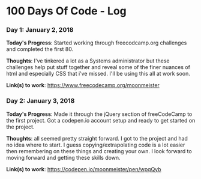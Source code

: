 # 100 Days Of Code - Log

### Day 1: January 2, 2018

**Today's Progress**: Started working through freecodcamp.org challenges and completed the first 80.

**Thoughts**: I've tinkered a lot as a Systems administrator but these challenges help put stuff together and reveal some of the finer nuances of html and especially CSS that i've missed. I'll be using this all at work soon.

**Link(s) to work**: https://www.freecodecamp.org/moonmeister

### Day 2: January 3, 2018

**Today's Progress**: Made it through the jQuery section of freeCodeCamp to the first project. Got a codepen.io account setup and ready to get started on the project.

**Thoughts**: all seemed pretty straight forward. I got to the project and had no idea where to start. I guess copying/extrapolating code is a lot easier then remembering on these things and creating your own. I look forward to moving forward and getting these skills down.

**Link(s) to work**: https://codepen.io/moonmeister/pen/wpqQyb

<!--
### Day 1: January 2, 2018

**Today's Progress**: Started working through freecodcamp.org challenges and completed the first 80.

**Thoughts**: I've tinkered a lot as a Systems administrator but these challenges help put stuff together and reveal some of the finer nuances of html and especially CSS that i've missed. I'll be using this all at work soon.

**Link(s) to work**: [Calculator App](http://www.example.com)
-->

